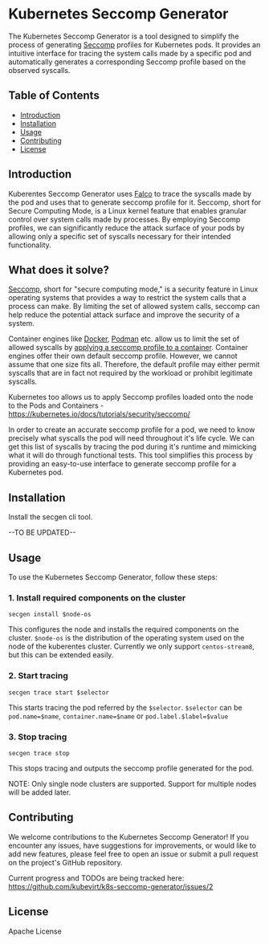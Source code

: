 # Kubernetes Seccomp Generator

The Kubernetes Seccomp Generator is a tool designed to simplify the process of generating [Seccomp](https://man7.org/linux/man-pages/man2/seccomp.2.html) profiles for Kubernetes pods. It provides an intuitive interface for tracing the system calls made by a specific pod and automatically generates a corresponding Seccomp profile based on the observed syscalls.

## Table of Contents

- [Introduction](#introduction)
- [Installation](#installation)
- [Usage](#usage)
- [Contributing](#contributing)
- [License](#license)

## Introduction

Kuberentes Seccomp Generator uses [Falco](https://falco.org) to trace the syscalls made by the pod and uses that to generate seccomp profile for it. 
Seccomp, short for Secure Computing Mode, is a Linux kernel feature that enables granular control over system calls made by processes. By employing Seccomp profiles, we can significantly reduce the attack surface of your pods by allowing only a specific set of syscalls necessary for their intended functionality.

## What does it solve?

[Seccomp](https://man7.org/linux/man-pages/man2/seccomp.2.html), short for "secure computing mode," is a security feature in Linux operating systems that provides a way to restrict the system calls that a process can make. By limiting the set of allowed system calls, seccomp can help reduce the potential attack surface and improve the security of a system.

Container engines like [Docker](https://www.docker.com/), [Podman](https://podman.io/) etc. allow us to limit the set of allowed syscalls by [applying a seccomp profile to a container](https://docs.docker.com/engine/security/seccomp/).  Container engines offer their own default seccomp profile. However, we cannot assume that one size fits all. Therefore, the default profile may either permit syscalls that are in fact not required by the workload or prohibit legitimate syscalls. 

Kubernetes too allows us to apply Seccomp profiles loaded onto the node to the Pods and Containers - https://kubernetes.io/docs/tutorials/security/seccomp/ 

In order to create an accurate seccomp profile for a pod, we need to know precisely what syscalls the pod will need throughout it's life cycle. We can get this list of syscalls by tracing the pod during it's runtime and mimicking what it will do through functional tests. This tool simplifies this process by providing an easy-to-use interface to generate seccomp profile for a Kubernetes pod.  

## Installation

Install the secgen cli tool.

--TO BE UPDATED--
 
## Usage

To use the Kubernetes Seccomp Generator, follow these steps:

### 1. Install required components on the cluster

`secgen install $node-os`

This configures the node and installs the required components on the cluster.
`$node-os` is the distribution of the operating system used on the node of the kuberentes cluster. Currently we only support `centos-stream8`, but this can be extended easily.

### 2. Start tracing

`secgen trace start $selector`

This starts tracing the pod referred by the `$selector`.
`$selector` can be `pod.name=$name`, `container.name=$name` or `pod.label.$label=$value`

### 3. Stop tracing

`secgen trace stop`

This stops tracing and outputs the seccomp profile generated for the pod. 

NOTE: Only single node clusters are supported. Support for multiple nodes will be added later.

## Contributing

We welcome contributions to the Kubernetes Seccomp Generator! If you encounter any issues, have suggestions for improvements, or would like to add new features, please feel free to open an issue or submit a pull request on the project's GitHub repository.

Current progress and TODOs are being tracked here: https://github.com/kubevirt/k8s-seccomp-generator/issues/2

## License

Apache License

